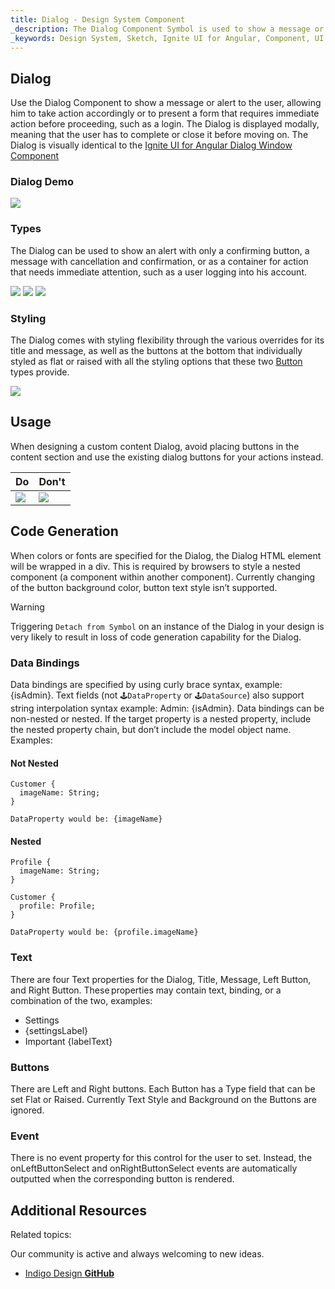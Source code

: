 ```yaml
---
title: Dialog - Design System Component
_description: The Dialog Component Symbol is used to show a message or alert to the user in a modal fashion. 
_keywords: Design System, Sketch, Ignite UI for Angular, Component, UI Library, Widgets
---
```


## Dialog

Use the Dialog Component to show a message or alert to the user, allowing him to take action accordingly or to present a form that requires immediate action before proceeding, such as a login. The Dialog is displayed modally, meaning that the user has to complete or close it before moving on. The Dialog is visually identical to the [Ignite UI for Angular Dialog Window Component](https://www.infragistics.com/products/ignite-ui-angular/angular/components/dialog.html)

### Dialog Demo

![](../images/dialog_demo.png)

### Types

The Dialog can be used to show an alert with only a confirming button, a message with cancellation and confirmation, or as a container for action that needs immediate attention, such as a user logging into his account.

![](../images/dialog_alert.png)
![](../images/dialog_standard.png)
![](../images/dialog_custom.png)

### Styling

The Dialog comes with styling flexibility through the various overrides for its title and message, as well as the buttons at the bottom that individually styled as flat or raised with all the styling options that these two [Button](button.md) types provide.

![](../images/dialog_styling.png)

## Usage

When designing a custom content Dialog, avoid placing buttons in the content section and use the existing dialog buttons for your actions instead.

| Do                            | Don't                           |
| ----------------------------- | ------------------------------- |
| ![](../images/dialog_do1.png) | ![](../images/dialog_dont1.png) |

## Code Generation

When colors or fonts are specified for the Dialog, the Dialog HTML element will be wrapped in a div. This is required by browsers to style a nested component (a component within another component). Currently changing of the button background color, button text style isn’t supported.

> [!WARNING]
> Triggering `Detach from Symbol` on an instance of the Dialog in your design is very likely to result in loss of code generation capability for the Dialog.

### Data Bindings

Data bindings are specified by using curly brace syntax, example: {isAdmin}. Text fields (not `🕹️DataProperty` or `🕹️DataSource`) also support string interpolation syntax example: Admin: {isAdmin}. Data bindings can be non-nested or nested. If the target property is a nested property, include the nested property chain, but don’t include the model object name. Examples:

#### Not Nested

```PseudoCode
Customer {
  imageName: String;
}

DataProperty would be: {imageName}
```

#### Nested

```PseudoCode
Profile {
  imageName: String;
}

Customer {
  profile: Profile;
}

DataProperty would be: {profile.imageName}
```

### Text

There are four Text properties for the Dialog, Title, Message, Left Button, and Right Button. These properties may contain text, binding, or a combination of the two, examples:

- Settings
- {settingsLabel}
- Important {labelText}

### Buttons

There are Left and Right buttons. Each Button has a Type field that can be set Flat or Raised. Currently Text Style and Background on the Buttons are ignored.

### Event

There is no event property for this control for the user to set. Instead, the onLeftButtonSelect and onRightButtonSelect events are automatically outputted when the corresponding button is rendered.

## Additional Resources

Related topics:

  <div class="divider--half"></div>

Our community is active and always welcoming to new ideas.

- [Indigo Design **GitHub**](https://github.com/IgniteUI/design-system-docfx)
